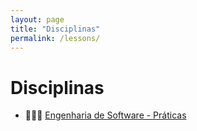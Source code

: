 ```yaml
---
layout: page
title: "Disciplinas"
permalink: /lessons/
---
```


# Disciplinas

* 🧑🏻‍💻 [Engenharia de Software - Práticas](softeng/softeng.md)